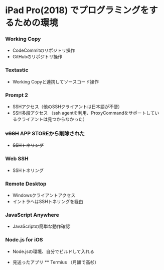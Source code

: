 # iPad Pro(2018) でプログラミングをするための環境

### Working Copy
- CodeCommitのリポジトリ操作
- GitHubのリポジトリ操作

### Textastic
- Working Copyと連携してソースコード操作

### Prompt 2
- SSHアクセス（他のSSHクライアントは日本語が不便）
- SSH多段アクセス （ssh agentを利用、ProxyCommandをサポートしているクライアントは見つからなかった）

### ~~vSSH~~ APP STOREから削除された
- ~~SSHトネリング~~

### Web SSH
- SSHトネリング

### Remote Desktop
- Windowsクライアントアクセス
- イントラへはSSHトネリングを経由

### JavaScript Anywhere
- JavaScriptの簡単な動作確認

### Node.js for iOS
- Node.jsの環境、自分でビルドして入れる

* 見送ったアプリ
** Termius （月額で高杉）

